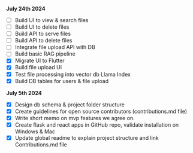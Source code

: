 **July 24th 2024**
- [ ] Build UI to view & search files
- [ ] Build UI to delete files
- [ ] Build API to serve files
- [ ] Build API to delete files
- [ ] Integrate file upload API with DB
- [ ] Build basic RAG pipeline
- [x] Migrate UI to Flutter
- [x] Build file upload UI
- [x] Test file processing into vector db Llama Index
- [x] Build DB tables for users & file upload

**July 5th 2024**
- [x] Design db schema & project folder structure
- [x] Create guidelines for open source contributors (contributions.md file)
- [x] Write short memo on mvp features we agree on.
- [x] Create flask and react apps in GitHub repo, validate installation on Windows & Mac
- [x] Update global readme to explain project structure and link Contributions.md file